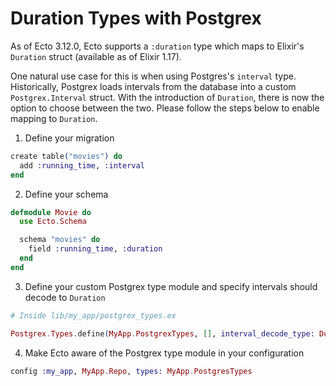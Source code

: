 # Duration Types with Postgrex

As of Ecto 3.12.0, Ecto supports a `:duration` type which maps to Elixir's `Duration` struct (available as of Elixir 1.17).

One natural use case for this is when using Postgres's `interval` type. Historically, Postgrex loads intervals from the database into a custom `Postgrex.Interval` struct. With the introduction of `Duration`, there is now the option to choose between the two. Please follow the steps below to enable mapping to `Duration`.

1. Define your migration

```elixir
create table("movies") do
  add :running_time, :interval
end
```

2. Define your schema

```elixir
defmodule Movie do
  use Ecto.Schema

  schema "movies" do
    field :running_time, :duration
  end
end
```

3. Define your custom Postgrex type module and specify intervals should decode to `Duration`

```elixir
# Inside lib/my_app/postgrex_types.ex

Postgrex.Types.define(MyApp.PostgrexTypes, [], interval_decode_type: Duration)
```

4.  Make Ecto aware of the Postgrex type module in your configuration

```elixir
config :my_app, MyApp.Repo, types: MyApp.PostgresTypes
```
